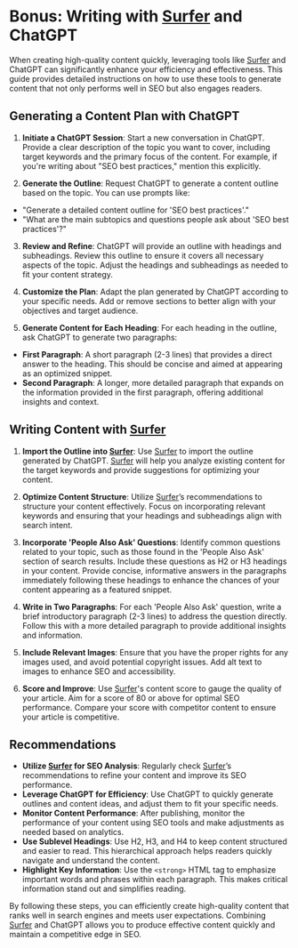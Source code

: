 # Bonus: Writing with [Surfer](https://get.surferseo.com/seo-kit-io) and ChatGPT

When creating high-quality content quickly, leveraging tools like [Surfer](https://get.surferseo.com/seo-kit-io) and ChatGPT can significantly enhance your efficiency and effectiveness. This guide provides detailed instructions on how to use these tools to generate content that not only performs well in SEO but also engages readers.

## Generating a Content Plan with ChatGPT

1. **Initiate a ChatGPT Session**: Start a new conversation in ChatGPT. Provide a clear description of the topic you want to cover, including target keywords and the primary focus of the content. For example, if you're writing about "SEO best practices," mention this explicitly.

2. **Generate the Outline**: Request ChatGPT to generate a content outline based on the topic. You can use prompts like:
  - "Generate a detailed content outline for 'SEO best practices'."
  - "What are the main subtopics and questions people ask about 'SEO best practices'?"

3. **Review and Refine**: ChatGPT will provide an outline with headings and subheadings. Review this outline to ensure it covers all necessary aspects of the topic. Adjust the headings and subheadings as needed to fit your content strategy.

4. **Customize the Plan**: Adapt the plan generated by ChatGPT according to your specific needs. Add or remove sections to better align with your objectives and target audience.

5. **Generate Content for Each Heading**: For each heading in the outline, ask ChatGPT to generate two paragraphs:
  - **First Paragraph**: A short paragraph (2-3 lines) that provides a direct answer to the heading. This should be concise and aimed at appearing as an optimized snippet.
  - **Second Paragraph**: A longer, more detailed paragraph that expands on the information provided in the first paragraph, offering additional insights and context.
  
## Writing Content with [Surfer](https://get.surferseo.com/seo-kit-io)

1. **Import the Outline into [Surfer](https://get.surferseo.com/seo-kit-io)**: Use [Surfer](https://get.surferseo.com/seo-kit-io) to import the outline generated by ChatGPT. [Surfer](https://get.surferseo.com/seo-kit-io) will help you analyze existing content for the target keywords and provide suggestions for optimizing your content.

2. **Optimize Content Structure**: Utilize [Surfer](https://get.surferseo.com/seo-kit-io)’s recommendations to structure your content effectively. Focus on incorporating relevant keywords and ensuring that your headings and subheadings align with search intent.

3. **Incorporate 'People Also Ask' Questions**: Identify common questions related to your topic, such as those found in the 'People Also Ask' section of search results. Include these questions as H2 or H3 headings in your content. Provide concise, informative answers in the paragraphs immediately following these headings to enhance the chances of your content appearing as a featured snippet.

4. **Write in Two Paragraphs**: For each 'People Also Ask' question, write a brief introductory paragraph (2-3 lines) to address the question directly. Follow this with a more detailed paragraph to provide additional insights and information.

5. **Include Relevant Images**: Ensure that you have the proper rights for any images used, and avoid potential copyright issues. Add alt text to images to enhance SEO and accessibility.

6. **Score and Improve**: Use [Surfer](https://get.surferseo.com/seo-kit-io)'s content score to gauge the quality of your article. Aim for a score of 80 or above for optimal SEO performance. Compare your score with competitor content to ensure your article is competitive.

## Recommendations

- **Utilize [Surfer](https://get.surferseo.com/seo-kit-io) for SEO Analysis**: Regularly check [Surfer](https://get.surferseo.com/seo-kit-io)’s recommendations to refine your content and improve its SEO performance.
- **Leverage ChatGPT for Efficiency**: Use ChatGPT to quickly generate outlines and content ideas, and adjust them to fit your specific needs.
- **Monitor Content Performance**: After publishing, monitor the performance of your content using SEO tools and make adjustments as needed based on analytics.
- **Use Sublevel Headings**: Use H2, H3, and H4 to keep content structured and easier to read. This hierarchical approach helps readers quickly navigate and understand the content.
- **Highlight Key Information**: Use the `<strong>` HTML tag to emphasize important words and phrases within each paragraph. This makes critical information stand out and simplifies reading.

By following these steps, you can efficiently create high-quality content that ranks well in search engines and meets user expectations. Combining [Surfer](https://get.surferseo.com/seo-kit-io) and ChatGPT allows you to produce effective content quickly and maintain a competitive edge in SEO.

